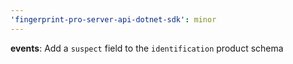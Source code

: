 ```yaml
---
'fingerprint-pro-server-api-dotnet-sdk': minor
---
```


**events**: Add a `suspect` field to the `identification` product schema